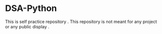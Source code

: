 # DSA-Python
This is self practice repository . This repository is not meant for any project or any public display .
